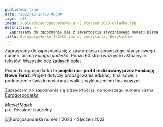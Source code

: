 ```yaml
---
published: true
date: '2022-12-25T08:00:00'
tags: null
image: /uploads/eurogospodarka_nr-1_styczen_2023-okladka.jpg
description: >-
  Zapraszamy do zapoznania się z zawartością styczniowego numeru pisma Eurogospodarka. Ponad 60 stron ważnych i aktualnych tekstów. Do poczytania... bez opłat. 
title: Eurogospodarka 1/2023 już do poczytania. Bezpłatnie!
---
```


Zapraszamy do zapoznania się z zawartością najnowszego, styczniowego numeru pisma *Eurogospodarka*. Ponad 60 stron ważnych i aktualnych tekstów. Wszystko bez żadnych opłat. 

Pismo Eurogospodarka to **projekt non-profit realizowany przez Fundację Nowe Teraz**. Projekt dotyczy propagowania edukacji finansowej i podnoszenie świadomości oraz walki z wykluczeniem finansowym.

Zapraszam do zapoznania się z zawartością: [najnowszego numeru pisma Eurogospodarka](https://eurogospodarka.eu/eurogospodarka-styczen-2023/)

*Maciej Małek*   
p.o. Redaktor Naczelny

![Eurogospodarka numer 1/2023 - Styczeń 2023](/uploads/eurogospodarka_nr-1_styczen_2023-spis-tresci.jpg)
